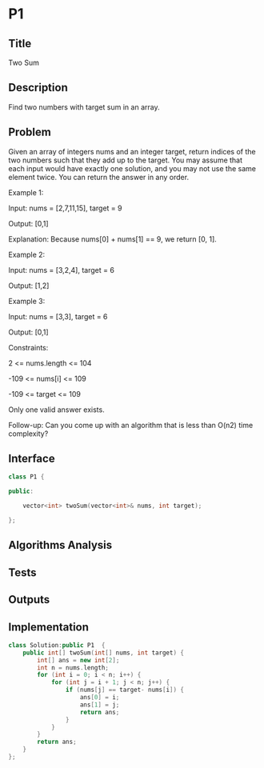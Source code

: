 # P1  

## Title 
Two Sum

## Description
Find two numbers with target sum in an array.

## Problem
Given an array of integers nums and an integer target, return indices of the two numbers such that they add up to the target. 
You may assume that each input would have exactly one solution, and you may not use the same element twice. 
You can return the answer in any order. 

Example 1: 


Input: nums = [2,7,11,15], target = 9 

Output: [0,1] 

Explanation: Because nums[0] + nums[1] == 9, we return [0, 1]. 

Example 2: 

 

Input: nums = [3,2,4], target = 6 

Output: [1,2] 

Example 3: 

 

Input: nums = [3,3], target = 6 

Output: [0,1] 

  

 

Constraints: 

 

2 <= nums.length <= 104 

-109 <= nums[i] <= 109 

-109 <= target <= 109 

Only one valid answer exists. 

  

 

Follow-up: Can you come up with an algorithm that is less than O(n2) time complexity? 

 

## Interface
```c++
class P1 { 

public: 

    vector<int> twoSum(vector<int>& nums, int target);

}; 

```

## Algorithms Analysis

## Tests

## Outputs


## Implementation
```c++
class Solution:public P1  {
    public int[] twoSum(int[] nums, int target) {
        int[] ans = new int[2];
        int n = nums.length;
        for (int i = 0; i < n; i++) {
            for (int j = i + 1; j < n; j++) {
                if (nums[j] == target- nums[i]) {
                    ans[0] = i;
                    ans[1] = j;
                    return ans;
                }
            }
        }
        return ans;
    }
};
```


